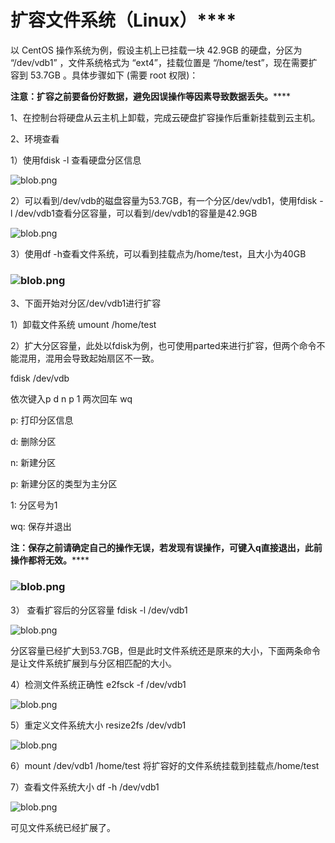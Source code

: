# **扩容文件系统（Linux）******

以 CentOS 操作系统为例，假设主机上已挂载一块 42.9GB 的硬盘，分区为 “/dev/vdb1” ，文件系统格式为 “ext4”，挂载位置是 “/home/test”，现在需要扩容到 53.7GB 。具体步骤如下 (需要 root 权限)：

**注意：扩容之前要备份好数据，避免因误操作等因素导致数据丢失。******

1、在控制台将硬盘从云主机上卸载，完成云硬盘扩容操作后重新挂载到云主机。

2、环境查看

1）使用fdisk -l 查看硬盘分区信息

![blob.png](https://img1.jcloudcs.com/cms/5dc55aa4-a878-483a-be81-0a73a9d06c8920170811185844.png)

2）可以看到/dev/vdb的磁盘容量为53.7GB，有一个分区/dev/vdb1，使用fdisk -l /dev/vdb1查看分区容量，可以看到/dev/vdb1的容量是42.9GB

![blob.png](https://img1.jcloudcs.com/cms/ca15412f-b6c7-42ba-a7d6-4b8576d058ca20170811185907.png)

3）使用df -h查看文件系统，可以看到挂载点为/home/test，且大小为40GB

### ![blob.png](https://img1.jcloudcs.com/cms/00931d79-3c69-4a16-9c83-fc65dd8af05e20170811185925.png)

3、下面开始对分区/dev/vdb1进行扩容

1）卸载文件系统
umount /home/test

2）扩大分区容量，此处以fdisk为例，也可使用parted来进行扩容，但两个命令不能混用，混用会导致起始扇区不一致。

fdisk /dev/vdb

依次键入p d n p 1 两次回车 wq

p: 打印分区信息

d: 删除分区

n: 新建分区

p: 新建分区的类型为主分区

1: 分区号为1

wq: 保存并退出

**注：保存之前请确定自己的操作无误，若发现有误操作，可键入q直接退出，此前操作都将无效。******

### ![blob.png](https://img1.jcloudcs.com/cms/a6fc27ef-0a49-46ff-9a7a-72416434a2c020170811190001.png)

3） 查看扩容后的分区容量
fdisk -l /dev/vdb1

![blob.png](https://img1.jcloudcs.com/cms/88f12aed-bdf3-4213-bc2e-da95bd4c6a0020170811190017.png)

分区容量已经扩大到53.7GB，但是此时文件系统还是原来的大小，下面两条命令是让文件系统扩展到与分区相匹配的大小。

4）检测文件系统正确性
e2fsck -f /dev/vdb1

![blob.png](https://img1.jcloudcs.com/cms/ff0f130b-f21e-44d8-84a9-bf31888413ee20170811190049.png)

5）重定义文件系统大小
resize2fs /dev/vdb1

![blob.png](https://img1.jcloudcs.com/cms/6631934d-a619-4938-81ea-c259f25f236f20170811190103.png)

6）mount /dev/vdb1 /home/test 将扩容好的文件系统挂载到挂载点/home/test

7）查看文件系统大小
df -h /dev/vdb1

![blob.png](https://img1.jcloudcs.com/cms/91e5d1c8-2c13-4ac5-8a8b-c6249897397b20170811190117.png)

可见文件系统已经扩展了。